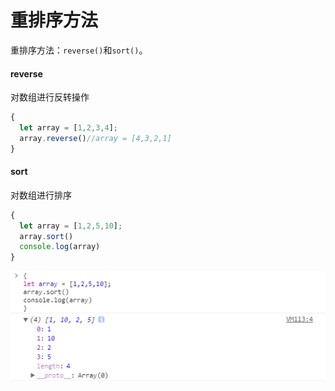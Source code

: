 # 重排序方法

重排序方法：`reverse()`和`sort()`。

#### reverse

对数组进行反转操作

```js
{
  let array = [1,2,3,4];
  array.reverse()//array = [4,3,2,1]
}
```

#### sort

对数组进行排序

```js
{
  let array = [1,2,5,10];
  array.sort()
  console.log(array)
}
```

![](/assets/sort.png)



